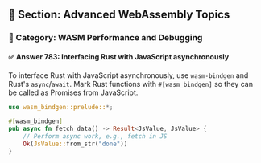 ## 📘 Section: Advanced WebAssembly Topics  
### 🔹 Category: WASM Performance and Debugging  
#### ✅ Answer 783: Interfacing Rust with JavaScript asynchronously

To interface Rust with JavaScript asynchronously, use `wasm-bindgen` and Rust's `async`/`await`. Mark Rust functions with `#[wasm_bindgen]` so they can be called as Promises from JavaScript.

```rust
use wasm_bindgen::prelude::*;

#[wasm_bindgen]
pub async fn fetch_data() -> Result<JsValue, JsValue> {
    // Perform async work, e.g., fetch in JS
    Ok(JsValue::from_str("done"))
}
```
